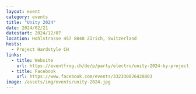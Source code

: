 ```yaml
---
layout: event
category: events
title: "Unity 2024"
date: 2024/02/21
datestart: 2024/12/07
location: Hohlstrasse 457 8048 Zürich, Switzerland
hosts:
  - Project Hardstyle CH
links:
  - title: Website
    url: https://eventfrog.ch/de/p/party/electro/unity-2024-by-project-hardstyle-komplex457-zuerich-7165790724977303256.html
  - title: Facebook
    url: https://www.facebook.com/events/332330026428803
image: /assets/img/events/unity-2024.jpg
---
```

